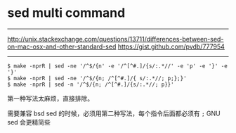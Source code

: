 # sed multi command

---

http://unix.stackexchange.com/questions/13711/differences-between-sed-on-mac-osx-and-other-standard-sed
https://gist.github.com/pvdb/777954

---

```
$ make -nprR | sed -ne '/^$/{n' -e '/^[^#.]/{s/:.*//' -e 'p' -e '}' -e '}'
$ make -nprR | sed -ne '/^$/{n; /^[^#.]/{ s/:.*//; p;};}'
$ make -nprR | sed -n '/^$/{n; /^[^#.]/{s/:.*//; p}}'
```

第一种写法太麻烦，直接排除。

需要兼容 bsd sed 的时候，必须用第二种写法，每个指令后面都必须有 `;`
GNU sed 会更精简些
